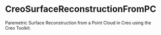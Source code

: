 # CreoSurfaceReconstructionFromPC
Paremetric Surface Reconstruction from a Point Cloud in Creo using the Creo Toolkit.
